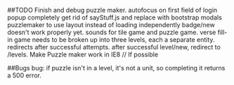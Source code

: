 ##TODO
Finish and debug puzzle maker.
autofocus on first field of login popup
completely get rid of sayStuff.js and replace with bootstrap modals
puzzlemaker to use layout instead of loading independently
badge/new doesn't work properly yet.
sounds for tile game and puzzle game.
verse fill-in game needs to be broken up into three levels, each a separate entity.
redirects after successful attempts.
after successful level/new, redirect to /levels.
Make Puzzle maker work in IE8 // If possible

##Bugs
bug: if puzzle isn't in a level, it's not a unit, so completing it returns a 500 error.

